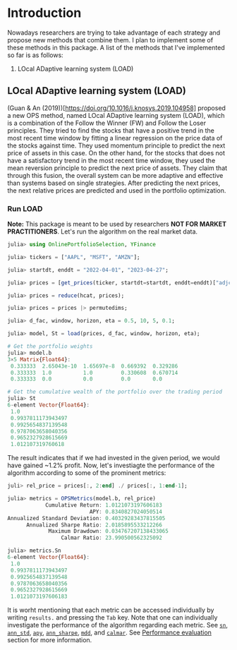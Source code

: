 # Introduction

Nowadays researchers are trying to take advantage of each strategy and propose new methods that combine them. I plan to implement some of these methods in this package. A list of the methods that I've implemented so far is as follows:
1. LOcal ADaptive learning system (LOAD)

## LOcal ADaptive learning system (LOAD)
(Guan & An (2019))[https://doi.org/10.1016/j.knosys.2019.104958] proposed a new OPS method, named LOcal ADaptive learning system (LOAD), which is a combination of the Follow the Winner (FW) and Follow the Loser principles. They tried to find the stocks that have a positive trend in the most recent time window by fitting a linear regression on the price data of the stocks against time. They used momentum principle to predict the next price of assets in this case. On the other hand, for the stocks that does not have a satisfactory trend in the most recent time window, they used the mean reversion principle to predict the next price of assets. They claim that through this fusion, the overall system can be more adaptive and effective than systems based on single strategies. After predicting the next prices, the next relative prices are predicted and used in the portfolio optimization.

### Run LOAD

**Note:** This package is meant to be used by researchers **NOT FOR MARKET PRACTITIONERS**.
Let's run the algorithm on the real market data.

```julia
julia> using OnlinePortfolioSelection, YFinance

julia> tickers = ["AAPL", "MSFT", "AMZN"];

julia> startdt, enddt = "2022-04-01", "2023-04-27";

julia> prices = [get_prices(ticker, startdt=startdt, enddt=enddt)["adjclose"] for ticker in tickers];

julia> prices = reduce(hcat, prices);

julia> prices = prices |> permutedims;

julia> d_fac, window, horizon, eta = 0.5, 10, 5, 0.1;

julia> model, St = load(prices, d_fac, window, horizon, eta);

# Get the portfolio weights
julia> model.b
3×5 Matrix{Float64}:
 0.333333  2.65043e-10  1.65697e-8  0.669392  0.329286
 0.333333  1.0          1.0         0.330608  0.670714
 0.333333  0.0          0.0         0.0       0.0 

# Get the cumulative wealth of the portfolio over the trading period
julia> St
6-element Vector{Float64}:
 1.0
 0.9937811173943497
 0.9925654837139548
 0.9787063658040356
 0.9652327928615669
 1.012107319760618
```

The result indicates that if we had invested in the given period, we would have gained ~1.2% profit. Now, let's investiagte the performance of the algorithm according to some of the prominent metrics:

```julia
juli> rel_price = prices[:, 2:end] ./ prices[:, 1:end-1];

julia> metrics = OPSMetrics(model.b, rel_price)
            Cumulative Return: 1.0121073197606183
                          APY: 0.8340827024050514
Annualized Standard Deviation: 0.40329283437815505
      Annualized Sharpe Ratio: 2.0185895533212266
             Maximum Drawdown: 0.034767207138433065
                 Calmar Ratio: 23.990500562325092

julia> metrics.Sn
6-element Vector{Float64}:
 1.0
 0.9937811173943497
 0.9925654837139548
 0.9787063658040356
 0.9652327928615669
 1.0121073197606183
```

It is worht mentioning that each metric can be accessed individually by writing `results.` and pressing the `Tab` key. Note that one can individually investigate the performance of the algorithm regarding each metric. See [`sn`](@ref), [`ann_std`](@ref), [`apy`](@ref), [`ann_sharpe`](@ref), [`mdd`](@ref), and [`calmar`](@ref). See [Performance evaluation](@ref) section for more information.